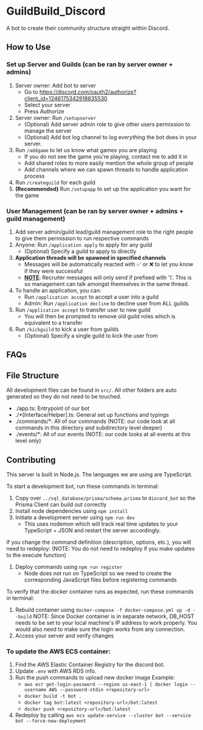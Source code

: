 # GuildBuild_Discord
A bot to create their community structure straight within Discord.

## How to Use
### Set up Server and Guilds (can be ran by server owner + admins)
1. Server owner: Add bot to server
   - Go to https://discord.com/oauth2/authorize?client_id=1246175342918635530
   - Select your server
   - Press Authorize
2. Server owner: Run ```/setupserver```
   - (Optional) Add server admin role to give other users permission to manage the server
   - (Optional) Add bot log channel to log everything the bot does in your server.
3. Run ```/addgame``` to let us know what games you are playing
   - If you do not see the game you're playing, contact me to add it in
   - Add shared roles to more easily mention the whole group of people
   - Add channels where we can spawn threads to handle application process
4. Run ```/createguild``` for each guild
5. **(Recommended)** Run ```/setupapp``` to set up the application you want for the game

### User Management (can be ran by server owner + admins + guild management)
1. Add server admin/guild lead/guild management role to the right people to give them permission to run respective commands
2. Anyone: Run ```/application apply``` to apply for any guild
   - (Optional) Specify a guild to apply to directly
3. **Application threads will be spawned in specified channels**
   - Messages will be automatically reacted with ✅ or ❌ to let you know if they were successful
   - **<u>NOTE</u>**: Recruiter messages will only send if prefixed with '\\'. This is so management can talk amongst themselves in the same thread.
4. To handle an application, you can:
   - Run ```/application accept``` to accept a user into a guild
   - Admin: Run ```/application decline``` to decline user from ALL guilds
5. Run ```/application accept``` to transfer user to new guild
   - You will then be prompted to remove old guild roles which is equivalent to a transfer
6. Run ```/kickguild``` to kick a user from guilds
   - (Optional) Specify a single guild to kick the user from

## FAQs


## File Structure
All development files can be found in `src/`. All other folders are auto generated so they do not need to be touched.

- ./app.ts: Entrypoint of our bot
- ./*[Interface/Helper].ts: General set up functions and typings
- ./commands/*: All of our commands (NOTE: our code look at all commands in this directory and subdirectory level deeper)
- ./events/*: All of our events (NOTE: our code looks at all events at this level only)

## Contributing
This server is built in Node.js.
The languages we are using are TypeScript.

To start a development bot, run these commands in terminal:
1. Copy over `../sql_database/prisma/schema.prisma` to `discord_bot` so the Prisma Client can build out correctly
2. Install node dependencies using `npm install`
3. Initiate a development server using `npm run dev`
   - This uses nodemon which will track real time updates to your TypeScript + JSON and restart the server accordingly. 

If you change the command definition (description, options, etc.), you will need to redeploy:
(NOTE: You do not need to redeploy if you make updates to the execute function)
1. Deploy commands using `npm run register`
   - Node does not run on TypeScript so we need to create the corresponding JavaScript files before registering commands

To verify that the docker container runs as expected, run these commands in terminal:
1. Rebuild container using `docker-compose -f docker-compose.yml up -d --build`
   NOTE: Since Docker container is in separate network, DB_HOST needs to be set to your local machine's IP address to work properly. You would also need to make sure the login works from any connection.
2. Access your server and verify changes

### To update the AWS ECS container:
1. Find the AWS Elastic Container Registry for the discord bot.
2. Update `.env` with AWS RDS info.
3. Run the push commands to upload new docker image
   Example:
   - `aws ecr get-login-password --region us-east-1 | docker login --username AWS --password-stdin <repository-url>`
   - `docker build -t bot .`
   - `docker tag bot:latest <repository-url>/bot:latest`
   - `docker push <repository-url>/bot:latest`
4. Redeploy by calling `aws ecs update-service --cluster bot --service bot --force-new-deployment`